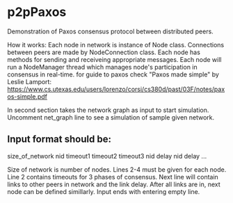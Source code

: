 # p2pPaxos
Demonstration of Paxos consensus protocol between distributed peers.

How it works:
Each node in network is instance of Node class. Connections between peers are made by NodeConnection class.
Each node has methods for sending and receiveing appropriate messages. Each node will run a NodeManager thread which manages node's participation in consensus in real-time.
for guide to paxos check "Paxos made simple" by Leslie Lamport:
https://www.cs.utexas.edu/users/lorenzo/corsi/cs380d/past/03F/notes/paxos-simple.pdf

In second section takes the network graph as input to start simulation. Uncomment net_graph line to see a simulation of sample given network.

## Input format should be:

size_of_network 
nid timeout1 timeout2 timeout3 
nid delay
nid delay 
...

Size of network is number of nodes. Lines 2-4 must be given for each node. Line 2 contains timeouts for 3 phases of consensus. Next line will contain links to other peers in network and the link delay. After all links are in, next node can be defined simillarly. Input ends with entering empty line.

